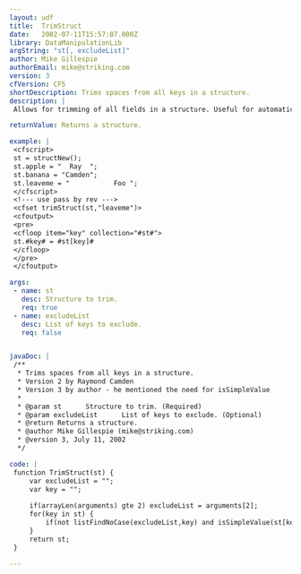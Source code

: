 ```yaml
---
layout: udf
title:  TrimStruct
date:   2002-07-11T15:57:07.000Z
library: DataManipulationLib
argString: "st[, excludeList]"
author: Mike Gillespie
authorEmail: mike@striking.com
version: 3
cfVersion: CF5
shortDescription: Trims spaces from all keys in a structure.
description: |
 Allows for trimming of all fields in a structure. Useful for automatically trimming the Form scope for example.

returnValue: Returns a structure.

example: |
 <cfscript>
 st = structNew();
 st.apple = "  Ray  ";
 st.banana = "Camden";
 st.leaveme = "           Foo ";
 </cfscript>
 <!--- use pass by rev --->
 <cfset trimStruct(st,"leaveme")>
 <cfoutput>
 <pre>
 <cfloop item="key" collection="#st#">
 st.#key# = #st[key]#
 </cfloop>
 </pre>
 </cfoutput>

args:
 - name: st
   desc: Structure to trim.
   req: true
 - name: excludeList
   desc: List of keys to exclude.
   req: false


javaDoc: |
 /**
  * Trims spaces from all keys in a structure.
  * Version 2 by Raymond Camden
  * Version 3 by author - he mentioned the need for isSimpleValue
  * 
  * @param st      Structure to trim. (Required)
  * @param excludeList      List of keys to exclude. (Optional)
  * @return Returns a structure. 
  * @author Mike Gillespie (mike@striking.com) 
  * @version 3, July 11, 2002 
  */

code: |
 function TrimStruct(st) {
     var excludeList = "";
     var key = "";
 
     if(arrayLen(arguments) gte 2) excludeList = arguments[2];
     for(key in st) {
         if(not listFindNoCase(excludeList,key) and isSimpleValue(st[key])) st[key] = trim(st[key]);
     }
     return st;
 }

---
```


